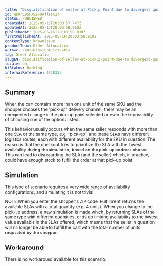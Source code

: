 ```yaml
---
title: "Disqualification of seller at Pickup Point due to divergent quantity between SLAs at Checkout"
id: qs0rLD5PX5ZFUAflzoK27
status: PUBLISHED
createdAt: 2025-05-16T20:03:57.747Z
updatedAt: 2025-05-16T20:03:58.910Z
publishedAt: 2025-05-16T20:03:58.910Z
firstPublishedAt: 2025-05-16T20:03:58.910Z
contentType: knownIssue
productTeam: Order Allocation
author: 2mXZkbi0oi061KicTExNjo
tag: Order Allocation
slugEN: disqualification-of-seller-at-pickup-point-due-to-divergent-quantity-between-slas-at-checkout
locale: en
kiStatus: Backlog
internalReference: 1228333
---
```


## Summary


When the cart contains more than one unit of the same SKU and the shopper chooses the “pick-up” delivery channel, there may be an unexpected change in the pick-up point selected or even the impossibility of choosing one of the options listed.

This behavior usually occurs when the same seller responds with more than one SLA of the same type, e.g. “pick-up”, and these SLAs have different logistics routes, each with different availability for the SKU in question.
The reason is that the checkout tries to prioritize the SLA with the lowest availability during the simulation, based on the pick-up address chosen. This can lead to disregarding the SLA (and the seller) which, in practice, could have enough stock to fulfill the order at that pick-up point.


##

## Simulation


This type of scenario requires a very wide range of availability configurations, and simulating it is not trivial.

NOTE:When you enter the shopper's ZIP code, Fulfillment returns the available SLAs with a total quantity (e.g. 4 units).
When you change to the pick-up address, a new simulation is made which, by returning SLAs of the same type with different quantities, ends up limiting availability to the lowest value available in the SLAs offered, which means that the seller in question will no longer be able to fulfill the cart with the total number of units requested by the shopper.


##

## Workaround



There is no workaround available for this scenario.




